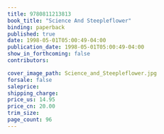 ```yaml
---
title: 9780811213813
book_title: "Science And Steepleflower"
binding: paperback
published: true
date: 1998-05-01T05:00:49-04:00
publication_date: 1998-05-01T05:00:49-04:00
show_in_forthcoming: false
contributors:

cover_image_path: Science_and_Steepleflower.jpg
forsale: false
saleprice:
shipping_charge:
price_us: 14.95
price_cn: 20.00
trim_size:
page_count: 96
---
```


